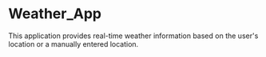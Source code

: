 # Weather_App
This application provides real-time weather information based on the user's location or a manually entered location.
